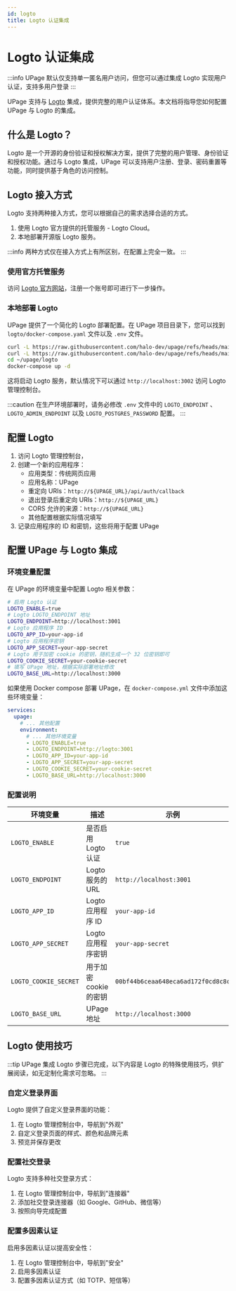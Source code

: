 ```yaml
---
id: logto
title: Logto 认证集成
---
```


# Logto 认证集成

:::info
UPage 默认仅支持单一匿名用户访问，但您可以通过集成 Logto 实现用户认证，支持多用户登录
:::

UPage 支持与 [Logto](https://logto.io/) 集成，提供完整的用户认证体系。本文档将指导您如何配置 UPage 与 Logto 的集成。

## 什么是 Logto？

Logto 是一个开源的身份验证和授权解决方案，提供了完整的用户管理、身份验证和授权功能。通过与 Logto 集成，UPage 可以支持用户注册、登录、密码重置等功能，同时提供基于角色的访问控制。

## Logto 接入方式

Logto 支持两种接入方式，您可以根据自己的需求选择合适的方式。

1. 使用 Logto 官方提供的托管服务 - Logto Cloud。
2. 本地部署开源版 Logto 服务。

:::info
两种方式仅在接入方式上有所区别，在配置上完全一致。
:::

### 使用官方托管服务

访问 [Logto 官方网站](https://logto.io/)，注册一个账号即可进行下一步操作。

### 本地部署 Logto

UPage 提供了一个简化的 Logto 部署配置。在 UPage 项目目录下，您可以找到 `logto/docker-compose.yaml` 文件以及 `.env` 文件。

```bash
curl -L https://raw.githubusercontent.com/halo-dev/upage/refs/heads/main/logto/docker-compose.yaml -o ~/upage/logto/docker-compose.yaml
curl -L https://raw.githubusercontent.com/halo-dev/upage/refs/heads/main/logto/.env -o ~/upage/logto/.env
cd ~/upage/logto
docker-compose up -d
```

这将启动 Logto 服务，默认情况下可以通过 `http://localhost:3002` 访问 Logto 管理控制台。

:::caution
在生产环境部署时，请务必修改 `.env` 文件中的 `LOGTO_ENDPOINT` 、 `LOGTO_ADMIN_ENDPOINT` 以及 `LOGTO_POSTGRES_PASSWORD` 配置。
:::

## 配置 Logto

1. 访问 Logto 管理控制台，
2. 创建一个新的应用程序：
   - 应用类型：传统网页应用
   - 应用名称：UPage
   - 重定向 URIs：`http://${UPAGE_URL}/api/auth/callback`
   - 退出登录后重定向 URIs：`http://${UPAGE_URL}`
   - CORS 允许的来源：`http://${UPAGE_URL}`
   - 其他配置根据实际情况填写
3. 记录应用程序的 ID 和密钥，这些将用于配置 UPage

## 配置 UPage 与 Logto 集成

### 环境变量配置

在 UPage 的环境变量中配置 Logto 相关参数：

```bash
# 启用 Logto 认证
LOGTO_ENABLE=true
# Logto LOGTO_ENDPOINT 地址
LOGTO_ENDPOINT=http://localhost:3001
# Logto 应用程序 ID
LOGTO_APP_ID=your-app-id
# Logto 应用程序密钥
LOGTO_APP_SECRET=your-app-secret
# Logto 用于加密 cookie 的密钥，随机生成一个 32 位密钥即可
LOGTO_COOKIE_SECRET=your-cookie-secret
# 填写 UPage 地址，根据实际部署地址修改
LOGTO_BASE_URL=http://localhost:3000
```

如果使用 Docker compose 部署 UPage，在 `docker-compose.yml` 文件中添加这些环境变量：

```yaml
services:
  upage:
    # ... 其他配置
    environment:
      # ... 其他环境变量
      - LOGTO_ENABLE=true
      - LOGTO_ENDPOINT=http://logto:3001
      - LOGTO_APP_ID=your-app-id
      - LOGTO_APP_SECRET=your-app-secret
      - LOGTO_COOKIE_SECRET=your-cookie-secret
      - LOGTO_BASE_URL=http://localhost:3000
```

### 配置说明

| 环境变量 | 描述 | 示例 |
| --- | --- | --- |
| `LOGTO_ENABLE` | 是否启用 Logto 认证 | `true` |
| `LOGTO_ENDPOINT` | Logto 服务的 URL | `http://localhost:3001` |
| `LOGTO_APP_ID` | Logto 应用程序 ID | `your-app-id` |
| `LOGTO_APP_SECRET` | Logto 应用程序密钥 | `your-app-secret` |
| `LOGTO_COOKIE_SECRET` | 用于加密 cookie 的密钥 | `00bf44b6ceaa648eca6ad172f0cd8c8c` |
| `LOGTO_BASE_URL` | UPage 地址 | `http://localhost:3000` |

## Logto 使用技巧

:::tip
UPage 集成 Logto 步骤已完成，以下内容是 Logto 的特殊使用技巧，供扩展阅读，如无定制化需求可忽略。
:::

### 自定义登录界面

Logto 提供了自定义登录界面的功能：

1. 在 Logto 管理控制台中，导航到"外观"
2. 自定义登录页面的样式、颜色和品牌元素
3. 预览并保存更改

### 配置社交登录

Logto 支持多种社交登录方式：

1. 在 Logto 管理控制台中，导航到"连接器"
2. 添加社交登录连接器（如 Google、GitHub、微信等）
3. 按照向导完成配置

### 配置多因素认证

启用多因素认证以提高安全性：

1. 在 Logto 管理控制台中，导航到"安全"
2. 启用多因素认证
3. 配置多因素认证方式（如 TOTP、短信等）
